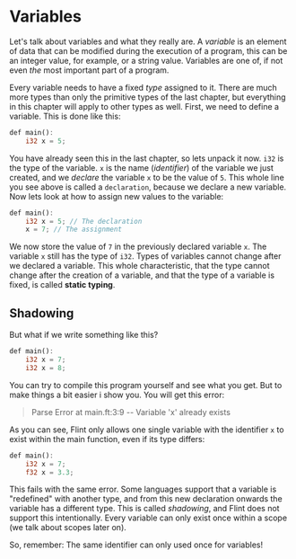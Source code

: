 # Variables

Let's talk about variables and what they really are. A *variable* is an element of data that can be modified during the execution of a program, this can be an integer value, for example, or a string value. Variables are one of, if not even *the* most important part of a program.

Every variable needs to have a fixed *type* assigned to it. There are much more types than only the primitive types of the last chapter, but everything in this chapter will apply to other types as well. First, we need to define a variable. This is done like this:

```rs
def main():
    i32 x = 5;
```

You have already seen this in the last chapter, so lets unpack it now. `i32` is the type of the variable. `x` is the name (*identifier*) of the variable we just created, and we *declare* the variable `x` to be the value of `5`. This whole line you see above is called a `declaration`, because we declare a new variable.
Now lets look at how to assign new values to the variable:

```rs
def main():
    i32 x = 5; // The declaration
    x = 7; // The assignment
```

We now store the value of `7` in the previously declared variable `x`. The variable `x` still has the type of `i32`. Types of variables cannot change after we declared a variable. This whole characteristic, that the type cannot change after the creation of a variable, and that the type of a variable is fixed, is called **static typing**.

## Shadowing

But what if we write something like this?

```rs
def main():
    i32 x = 7;
    i32 x = 8;
```

You can try to compile this program yourself and see what you get. But to make things a bit easier i show you. You will get this error:

> Parse Error at main.ft:3:9
>  -- Variable 'x' already exists

As you can see, Flint only allows one single variable with the identifier `x` to exist within the main function, even if its type differs:

```rs
def main():
    i32 x = 7;
    f32 x = 3.3;
```

This fails with the same error. Some languages support that a variable is "redefined" with another type, and from this new declaration onwards the variable has a different type. This is called *shadowing*, and Flint does not support this intentionally. Every variable can only exist once within a scope (we talk about scopes later on).

So, remember: The same identifier can only used once for variables!
